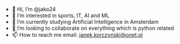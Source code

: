 - 👋 Hi, I’m @jako24
- 👀 I’m interested in sports, IT, AI and ML
- 🌱 I’m currently studying Artificial Intelligence in Amsterdam 
- 💞️ I’m looking to collaborate on everything which is python related 
- 📫 How to reach me email: janek.korczynski@onet.pl

<!---
jako24/jako24 is a ✨ special ✨ repository because its `README.md` (this file) appears on your GitHub profile.
You can click the Preview link to take a look at your changes.
--->
